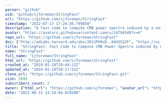 ```yaml
---
parser: "github"
uid: "github/sjforeman/StringFast"
url: "https://github.com/sjforeman/StringFast"
timestamp: "2022-07-17 17:24:56.799850"
description: "A fast code to compute CMB power spectra induced by a network of cosmic strings"
avatar: "https://avatars.githubusercontent.com/u/14794540?v=4"
repo_url: "https://github.com/sjforeman/StringFast"
doi: ["http://adsabs.harvard.edu/abs/2011PhRvD..84d3522F", "https://ui.adsabs.harvard.edu/abs/2011ascl.soft06021F/abstract"]
title: "StringFast: Fast Code to Compute CMB Power Spectra induced by Cosmic Strings"
name: "StringFast"
full_name: "sjforeman/StringFast"
html_url: "https://github.com/sjforeman/StringFast"
created_at: "2019-01-18T19:44:11Z"
updated_at: "2019-01-18T20:17:52Z"
clone_url: "https://github.com/sjforeman/StringFast.git"
size: 2048
subscribers_count: 2
owner: {"html_url": "https://github.com/sjforeman", "avatar_url": "https://avatars.githubusercontent.com/u/14794540?v=4", "login": "sjforeman", "type": "User"}
date: "2022-08-13 14:24:04.029588"
---
```

